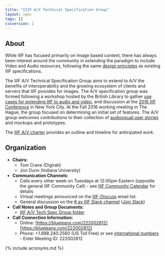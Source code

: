 ```yaml
---
title: "IIIF A/V Technical Specification Group"
layout: spec
tags: []
cssversion: 2
---
```


## About

While IIIF has focused primarily on Image based content, there has always been interest around the community in extending the paradigm to include Video and Audio resources, following the same [design principles][design-principles] as existing IIIF specifications.

The IIIF A/V Technical Specification Group aims to extend to A/V the benefits of interoperability and the growing ecosystem of clients and servers that IIIF provides for images. The A/V specification group was formed following a workshop hosted by the British Library to gather [use cases for extending IIIF to audio and video][bl-workshop-2016-04], and discussion at the [2016 IIIF Conference][iiif-conf-2016] in New York City. At the Fall 2016 working meeting in The Hague, the group focused on determining an initial set of features. The A/V group welcomes contributions to their collection of [audiovisual user stories][av-user-stories] and mockups and prototypes.

The [IIIF A/V charter][av-charter] provides an outline and timeline for anticipated work.

## Organization

  * **Chairs:**
    * Tom Crane (Digirati)
    * Jon Dunn (Indiana University)
  * **Communication Channels:**
    * Calls every other week on Tuesdays at 12:00pm Eastern (opposite the general IIIF Community Call) - see [IIIF Community Calendar][iiif-calendar] for details
    * Virtual meetings announced on the [IIIF-Discuss][iiif-discuss] email list.
    * General discussion on the [# av IIIF Slack channel][av-slack] ([Join Slack][slack])
  * **Call Notes and Group Documents:**
    * [IIIF A/V Tech Spec Group folder][av-folder]
  * **Call Connection Information:**
    * Online: [https://bluejeans.com/222002812][https://bluejeans.com/222002812]
    * Phone: +1.888.240.2560 (US Toll Free) or see [international numbers][international-bluejeans] - Enter Meeting ID: 222002812

[av-user-stories]: https://github.com/IIIF/iiif-av/issues "Audiovisual User Stories"
[bl-workshop-2016-04]: https://goo.gl/iVXEFD "Use cases and notes from April 2015 workshop at British Library"
[iiif-conf-2016]: /event/2016/newyork/#wednesday "IIIF Conference 2016"
[events]: /event "IIIF Events"
[iiif-discuss]: https://groups.google.com/forum/#!forum/iiif-discuss "IIIF-Discuss Forum"
[av-slack]: https://iiif.slack.com/messages/av/details/
[av-folder]: https://drive.google.com/drive/folders/0B8SS5OUXWs4GZ0ZfbEhIclhzb0k?usp=sharing
[slack]: http://bit.ly/iiif-slack
[https://bluejeans.com/222002812]: https://bluejeans.com/222002812
[iiif-calendar]: http://iiif.io/community/groups/
[international-bluejeans]: https://bluejeans.com/numbers?ll=en
[design-principles]: http://iiif.io/api/annex/notes/design_patterns/
[av-charter]: /community/groups/av/charter


{% include acronyms.md %}
